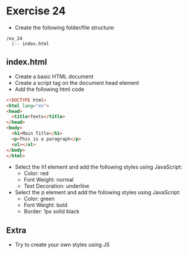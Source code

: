 # Exercise 24

* Create the following folder/file structure:
```
/ex_24
  |-- index.html
```

## index.html
* Create a basic HTML document
* Create a script tag on the document head element
* Add the following html code

```html
<!DOCTYPE html>
<html lang="en">
<head>
  <title>Texts</title>
</head>
<body>
  <h1>Main Title</h1>
  <p>This is a paragraph</p>
  <ul></ul>
</body>
</html>
```

* Select the h1 element and add the following styles using JavaScript:
  * Color: red
  * Font Weight: normal
  * Text Decoration: underline
* Select the p element and add the following styles using JavaScript:
  * Color: green
  * Font Weight: bold
  * Border: 1px solid black

## Extra
* Try to create your own styles using JS